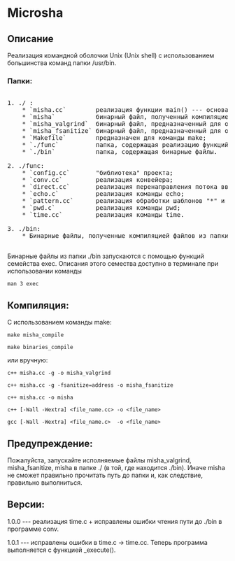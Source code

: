 # Microsha

## Описание

Реализация командной оболочки Unix (Unix shell) с использованием большинства команд папки /usr/bin.

### Папки:

<pre>

1. ./ :
    * `misha.cc`        реализация функции main() --- основа работы оболочки;
    * `misha`           бинарный файл, полученный компиляцией, описанной ниже;
    * `misha_valgrind`  бинарный файл, предназначенный для отладки c программой valgrind;
    * `misha_fsanitize` бинарный файл, предназначенный для отладки;
    * `Makefile`        предназначен для команды make;
    * `./func`          папка, содержащая реализацию функций проекта;
    * `./bin`           папка, содержащая бинарные файлы.

2. ./func:
    * `config.cc`       "библиотека" проекта;
    * `conv.cc`         реализация конвейера;
    * `direct.cc`       реализация перенаправления потока ввода-вывода;   
    * `echo.c`          реализация команды echo;
    * `pattern.cc`      реализация обработки шаблонов "*" и "?";
    * `pwd.c`           реализация команды pwd;
    * `time.cc`         реализация команды time.

3. ./bin:
    * Бинарные файлы, полученные компиляцией файлов из папки func.

</pre>

Бинарные файлы из папки ./bin запускаются с помощью функций семейства exec. Описания этого семества доступно в терминале при использовании команды

    man 3 exec

## Компиляция:

С использованием команды make:

    make misha_compile

    make binaries_compile

или вручную:

    c++ misha.cc -g -o misha_valgrind

    c++ misha.cc -g -fsanitize=address -o misha_fsanitize

    c++ misha.cc -o misha

    c++ [-Wall -Wextra] <file_name.cc> -o <file_name> 

    gcc [-Wall -Wextra] <file_name.c>  -o <file_name> 

## Предупреждение:

Пожалуйста, запускайте исполняемые файлы misha_valgrind, misha_fsanitize, misha в папке ./ (в той, где находится ./bin).
Иначе misha не сможет правильно прочитать путь до папки и, как следствие, правильно выполниться.

## Версии:

1.0.0 --- реализация time.c + исправлены ошибки чтения пути до ./bin в программе conv.

1.0.1 --- исправлены ошибки в time.c -> time.cc. Теперь программа выполняется с функцией _execute().